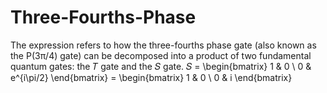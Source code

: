 # Three-Fourths-Phase
The expression refers to how the three-fourths phase gate (also known as the 
P(3π/4) gate) can be decomposed into a product of two fundamental quantum gates: the 𝑇 gate and the 𝑆 gate.
𝑆 = \begin{bmatrix} 1 & 0 \\ 0 & e^{i\pi/2} \end{bmatrix} = \begin{bmatrix} 1 & 0 \\ 0 & i \end{bmatrix}
